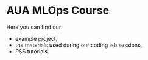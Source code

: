 # AUA MLOps Course

Here you can find our 
- example project, 
- the materials used during our coding lab sessions, 
- PSS tutorials.